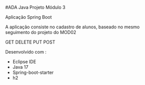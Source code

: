 
#ADA Java Projeto Módulo 3

Aplicação Spring Boot

A aplicação consiste no cadastro de alunos, baseado no mesmo seguimento do projeto do MOD02

GET
DELETE
PUT
POST

Desenvolvido com :
- Eclipse IDE
- Java 17
- Spring-boot-starter
- h2
